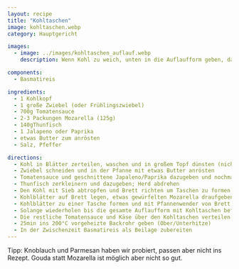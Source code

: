 ```yaml
---
layout: recipe
title: "Kohltaschen"
image: kohltaschen.webp
category: Hauptgericht

images:
  - image: ../images/kohltaschen_auflauf.webp
    description: Wenn Kohl zu weich, unten in die Auflaufform geben, darauf 150g geriebener Gouda, darauf mit Olivenöl angerösteter Zwiebel in Tomatensauce + Spar Paprika-Chili-Salsa + Paprika geschnitten + Thunfisch, darauf 125g Mozarella

components:
  - Basmatireis

ingredients:
  - 1 Kohlkopf
  - 1 große Zwiebel (oder Frühlingszwiebel)
  - 700g Tomatensauce
  - 2-3 Packungen Mozarella (125g)
  - 140gThunfisch
  - 1 Jalapeno oder Paprika
  - etwas Butter zum anrösten
  - Salz, Pfeffer

directions:
  - Kohl in Blätter zerteilen, waschen und in großem Topf dünsten (nicht zu weich)
  - Zwiebel schneiden und in der Pfanne mit etwas Butter anrösten
  - Tomatensauce und geschnittene Japaleno/Paprika dazugeben und nochmal kurz köcheln lassen
  - Thunfisch zerkleinern und dazugeben; Herd abdrehen
  - Den Kohl mit Sieb abtropfen und Brett richten um Taschen zu formen
  - Kohlblätter auf Brett legen, etwas gewürfelten Mozarella draufgeben und etwas von der vorher zubereiteten Tomatensauce dazugeben
  - Kohlblätter zu einer Tasche formen und mit Pfannenwender von Brett in eine große Glasform heben (dabei umdrehen, damit der Käse oben ist)
  - Solange wiederholen bis die gesamte Auflaufform mit Kohltaschen befüllt ist (bei einem großen Kohl sollten sich 12 Taschen ausgehen)
  - Die restliche Tomatensauce und Käse über den Kohltaschen verteilen
  - 25min ins 200°C vorgeheizte Backrohr geben (Ober/Unterhitze)
  - In der Zwischenzeit Basmatireis als Beilage zubereiten
---
```


Tipp: Knoblauch und Parmesan haben wir probiert, passen aber nicht ins Rezept. Gouda statt Mozarella ist möglich aber nicht so gut.
